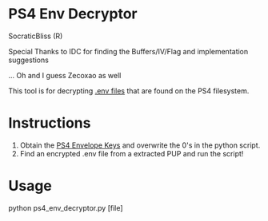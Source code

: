 # PS4 Env Decryptor
SocraticBliss (R)

Special Thanks to IDC for finding the Buffers/IV/Flag and implementation suggestions

... Oh and I guess Zecoxao as well

This tool is for decrypting [.env files](https://www.psdevwiki.com/ps4/Envelope_file) that are found on the PS4 filesystem.

# Instructions
1) Obtain the [PS4 Envelope Keys](https://www.psdevwiki.com/ps4/Envelope_file/Encryption) and overwrite the 0's in the python script.
2) Find an encrypted .env file from a extracted PUP and run the script!

# Usage
python ps4_env_decryptor.py [file]
